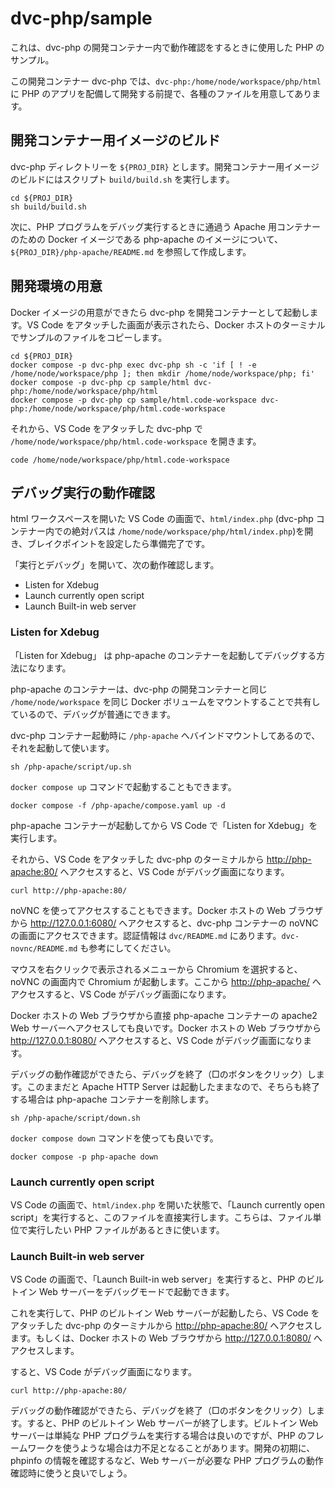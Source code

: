 # dvc-php/sample

これは、dvc-php の開発コンテナー内で動作確認をするときに使用した PHP のサンプル。

この開発コンテナー dvc-php では、`dvc-php:/home/node/workspace/php/html` に PHP のアプリを配備して開発する前提で、各種のファイルを用意してあります。

## 開発コンテナー用イメージのビルド

dvc-php ディレクトリーを `${PROJ_DIR}` とします。開発コンテナー用イメージのビルドにはスクリプト `build/build.sh` を実行します。

```consonle
cd ${PROJ_DIR}
sh build/build.sh
```

次に、PHP プログラムをデバッグ実行するときに通過う Apache 用コンテナーのための Docker イメージである php-apache のイメージについて、`${PROJ_DIR}/php-apache/README.md` を参照して作成します。

## 開発環境の用意

Docker イメージの用意ができたら dvc-php を開発コンテナーとして起動します。VS Code をアタッチした画面が表示されたら、Docker ホストのターミナルでサンプルのファイルをコピーします。

```console
cd ${PROJ_DIR}
docker compose -p dvc-php exec dvc-php sh -c 'if [ ! -e /home/node/workspace/php ]; then mkdir /home/node/workspace/php; fi'
docker compose -p dvc-php cp sample/html dvc-php:/home/node/workspace/php/html
docker compose -p dvc-php cp sample/html.code-workspace dvc-php:/home/node/workspace/php/html.code-workspace
```

それから、VS Code をアタッチした dvc-php で `/home/node/workspace/php/html.code-workspace` を開きます。

```console
code /home/node/workspace/php/html.code-workspace
```

## デバッグ実行の動作確認

html ワークスペースを開いた VS Code の画面で、`html/index.php` (dvc-php コンテナー内での絶対パスは `/home/node/workspace/php/html/index.php`)を開き、ブレイクポイントを設定したら準備完了です。

「実行とデバッグ」を開いて、次の動作確認します。

- Listen for Xdebug
- Launch currently open script
- Launch Built-in web server

### Listen for Xdebug

「Listen for Xdebug」 は php-apache のコンテナーを起動してデバッグする方法になります。

php-apache のコンテナーは、dvc-php の開発コンテナーと同じ `/home/node/workspace` を同じ Docker ボリュームをマウントすることで共有しているので、デバッグが普通にできます。

dvc-php コンテナー起動時に `/php-apache` へバインドマウントしてあるので、それを起動して使います。

```console
sh /php-apache/script/up.sh
```

`docker compose up` コマンドで起動することもできます。

```console
docker compose -f /php-apache/compose.yaml up -d
```

php-apache コンテナーが起動してから VS Code で「Listen for Xdebug」を実行します。

それから、VS Code をアタッチした dvc-php のターミナルから <http://php-apache:80/> へアクセスすると、VS Code がデバッグ画面になります。

```console
curl http://php-apache:80/
```

noVNC を使ってアクセスすることもできます。Docker ホストの Web ブラウザから <http://127.0.0.1:6080/> へアクセスすると、dvc-php コンテナーの noVNC の画面にアクセスできます。認証情報は `dvc/README.md` にあります。`dvc-novnc/README.md` も参考にしてください。

マウスを右クリックで表示されるメニューから Chromium を選択すると、noVNC の画面内で Chromium が起動します。ここから <http://php-apache/> へアクセスすると、VS Code がデバッグ画面になります。

Docker ホストの Web ブラウザから直接 php-apache コンテナーの apache2 Web サーバーへアクセスしても良いです。Docker ホストの Web ブラウザから <http://127.0.0.1:8080/> へアクセスすると、VS Code がデバッグ画面になります。

デバッグの動作確認ができたら、デバッグを終了（□のボタンをクリック）します。このままだと Apache HTTP Server は起動したままなので、そちらも終了する場合は php-apache コンテナーを削除します。

```console
sh /php-apache/script/down.sh
```

`docker compose down` コマンドを使っても良いです。

```console
docker compose -p php-apache down
```

### Launch currently open script

VS Code の画面で、`html/index.php` を開いた状態で、「Launch currently open script」を実行すると、このファイルを直接実行します。こちらは、ファイル単位で実行したい PHP ファイルがあるときに使います。

### Launch Built-in web server

VS Code の画面で、「Launch Built-in web server」を実行すると、PHP のビルトイン Web サーバーをデバッグモードで起動できます。

これを実行して、PHP のビルトイン Web サーバーが起動したら、VS Code をアタッチした dvc-php のターミナルから <http://php-apache:80/> へアクセスします。もしくは、Docker ホストの Web ブラウザから <http://127.0.0.1:8080/> へアクセスします。

すると、VS Code がデバッグ画面になります。

```console
curl http://php-apache:80/
```

デバッグの動作確認ができたら、デバッグを終了（□のボタンをクリック）します。すると、PHP のビルトイン Web サーバーが終了します。ビルトイン Web サーバーは単純な PHP プログラムを実行する場合は良いのですが、PHP のフレームワークを使うような場合は力不足となることがあります。開発の初期に、phpinfo の情報を確認するなど、Web サーバーが必要な PHP プログラムの動作確認時に使うと良いでしょう。

